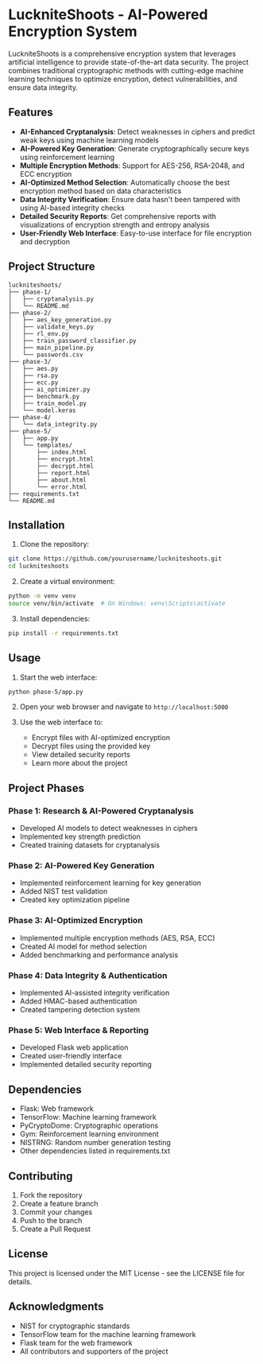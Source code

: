 # LuckniteShoots - AI-Powered Encryption System

LuckniteShoots is a comprehensive encryption system that leverages artificial intelligence to provide state-of-the-art data security. The project combines traditional cryptographic methods with cutting-edge machine learning techniques to optimize encryption, detect vulnerabilities, and ensure data integrity.

## Features

- **AI-Enhanced Cryptanalysis**: Detect weaknesses in ciphers and predict weak keys using machine learning models
- **AI-Powered Key Generation**: Generate cryptographically secure keys using reinforcement learning
- **Multiple Encryption Methods**: Support for AES-256, RSA-2048, and ECC encryption
- **AI-Optimized Method Selection**: Automatically choose the best encryption method based on data characteristics
- **Data Integrity Verification**: Ensure data hasn't been tampered with using AI-based integrity checks
- **Detailed Security Reports**: Get comprehensive reports with visualizations of encryption strength and entropy analysis
- **User-Friendly Web Interface**: Easy-to-use interface for file encryption and decryption

## Project Structure

```
luckniteshoots/
├── phase-1/
│   ├── cryptanalysis.py
│   └── README.md
├── phase-2/
│   ├── aes_key_generation.py
│   ├── validate_keys.py
│   ├── rl_env.py
│   ├── train_password_classifier.py
│   ├── main_pipeline.py
│   └── passwords.csv
├── phase-3/
│   ├── aes.py
│   ├── rsa.py
│   ├── ecc.py
│   ├── ai_optimizer.py
│   ├── benchmark.py
│   ├── train_model.py
│   └── model.keras
├── phase-4/
│   └── data_integrity.py
├── phase-5/
│   ├── app.py
│   └── templates/
│       ├── index.html
│       ├── encrypt.html
│       ├── decrypt.html
│       ├── report.html
│       ├── about.html
│       └── error.html
├── requirements.txt
└── README.md
```

## Installation

1. Clone the repository:
```bash
git clone https://github.com/yourusername/luckniteshoots.git
cd luckniteshoots
```

2. Create a virtual environment:
```bash
python -m venv venv
source venv/bin/activate  # On Windows: venv\Scripts\activate
```

3. Install dependencies:
```bash
pip install -r requirements.txt
```

## Usage

1. Start the web interface:
```bash
python phase-5/app.py
```

2. Open your web browser and navigate to `http://localhost:5000`

3. Use the web interface to:
   - Encrypt files with AI-optimized encryption
   - Decrypt files using the provided key
   - View detailed security reports
   - Learn more about the project

## Project Phases

### Phase 1: Research & AI-Powered Cryptanalysis
- Developed AI models to detect weaknesses in ciphers
- Implemented key strength prediction
- Created training datasets for cryptanalysis

### Phase 2: AI-Powered Key Generation
- Implemented reinforcement learning for key generation
- Added NIST test validation
- Created key optimization pipeline

### Phase 3: AI-Optimized Encryption
- Implemented multiple encryption methods (AES, RSA, ECC)
- Created AI model for method selection
- Added benchmarking and performance analysis

### Phase 4: Data Integrity & Authentication
- Implemented AI-assisted integrity verification
- Added HMAC-based authentication
- Created tampering detection system

### Phase 5: Web Interface & Reporting
- Developed Flask web application
- Created user-friendly interface
- Implemented detailed security reporting

## Dependencies

- Flask: Web framework
- TensorFlow: Machine learning framework
- PyCryptoDome: Cryptographic operations
- Gym: Reinforcement learning environment
- NISTRNG: Random number generation testing
- Other dependencies listed in requirements.txt

## Contributing

1. Fork the repository
2. Create a feature branch
3. Commit your changes
4. Push to the branch
5. Create a Pull Request

## License

This project is licensed under the MIT License - see the LICENSE file for details.

## Acknowledgments

- NIST for cryptographic standards
- TensorFlow team for the machine learning framework
- Flask team for the web framework
- All contributors and supporters of the project 
